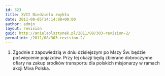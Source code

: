 ```yaml
---
id: 323
title: XVII Niedziela zwykła
date: 2011-08-05T14:14:08+00:00
author: admin
layout: revision
guid: http://anielaolsztynek.pl/2011/08/303-revision-2/
permalink: /2011/08/303-revision-2/
---
```

  1. Zgodnie z zapowiedzią w dniu dzisiejszym po Mszy Św. będzie poświęcenie pojazdów. Przy tej okazji będą zbierane dobroczynne ofiary na zakup środków transportu dla polskich misjonarzy w ramach akcji Miva Polska.